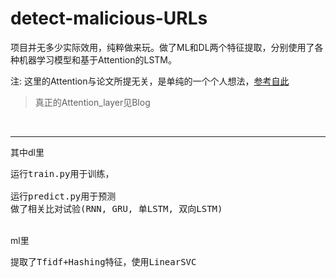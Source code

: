 # detect-malicious-URLs
项目并无多少实际效用，纯粹做来玩。做了ML和DL两个特征提取，分别使用了各种机器学习模型和基于Attention的LSTM。

注: 这里的Attention与论文所提无关，是单纯的一个个人想法，[参考自此](https://github.com/philipperemy/keras-attention-mechanism)
>真正的Attention_layer见Blog

<br><hr>
其中dl里
<pre>
运行train.py用于训练，<br>
运行predict.py用于预测
做了相关比对试验(RNN, GRU, 单LSTM, 双向LSTM)
</pre>
<br>
ml里
<pre>提取了Tfidf+Hashing特征，使用LinearSVC</pre>
